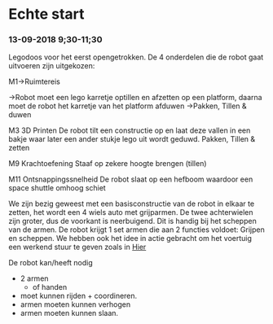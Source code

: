 # Echte start

### 13-09-2018 9;30-11;30
Legodoos voor het eerst opengetrokken. De 4 onderdelen die de robot gaat uitvoeren zijn uitgekozen: 

M1→Ruimtereis

→Robot moet een lego karretje optillen en afzetten op een platform, daarna moet de robot het karretje van het platform afduwen
→Pakken, Tillen & duwen

M3	3D Printen
	De robot tilt een constructie op en laat deze vallen in een bakje waar later een ander stukje lego uit wordt geduwd.
	Pakken, Tillen & zetten

M9	Krachtoefening
	Staaf op zekere hoogte brengen (tillen)


M11	Ontsnappingssnelheid
	De robot slaat op een hefboom waardoor een space shuttle omhoog schiet


We zijn bezig geweest met een basisconstructie van de robot in elkaar te zetten, het wordt een 4 wiels auto met grijparmen.
De twee achterwielen zijn groter, dus de voorkant is neerbuigend. Dit is handig bij het scheppen van de armen.
De robot krijgt 1 set armen die aan 2 functies voldoet: Grijpen en scheppen. We hebben ook het idee in actie gebracht om het voertuig
een werkend stuur te geven zoals in [Hier](https://www.google.nl/search?q=lego+stuursysteem&source=lnms&tbm=isch&sa=X&ved=0ahUKEwjdy5vi37fdAhVQTBoKHeZBA-kQ_AUICigB&biw=1366&bih=657#imgrc=B-JPu1CHetBjDM)


De robot kan/heeft nodig
* 2 armen 
  * of handen
* moet kunnen rijden + coordineren.
* armen moeten kunnen verhogen
* armen moeten kunnen slaan.
